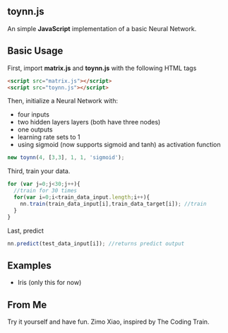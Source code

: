 toynn.js
-------------
An simple **JavaScript** implementation of a basic Neural Network.

Basic Usage
-------------

First, import **matrix.js** and **toynn.js** with the following HTML tags
```html
<script src="matrix.js"></script>
<script src="toynn.js"></script>
```

Then, initialize a Neural Network with:
  - four inputs
  - two hidden layers layers (both have three nodes)
  - one outputs
  - learning rate sets to 1
  - using sigmoid (now supports sigmoid and tanh) as activation function
```JavaScript
new toynn(4, [3,3], 1, 1, 'sigmoid');
```

Third, train your data.
```JavaScript
for (var j=0;j<30;j++){
  //train for 30 times
  for(var i=0;i<train_data_input.length;i++){
    nn.train(train_data_input[i],train_data_target[i]);	//train
  }
}
```

Last, predict
```JavaScript
nn.predict(test_data_input[i]); //returns predict output
```

Examples
-------------
- Iris (only this for now)

From Me
-------------
Try it yourself and have fun.
Zimo Xiao, inspired by The Coding Train.
